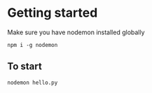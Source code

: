 # Getting started

Make sure you have nodemon installed globally 

```
npm i -g nodemon
```


## To start

```
nodemon hello.py
```


